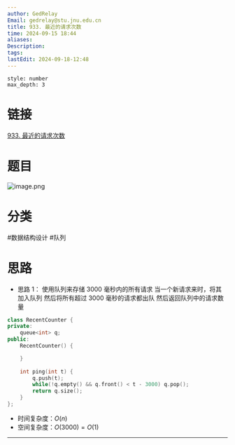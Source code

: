 ```yaml
---
author: GedRelay
Email: gedrelay@stu.jnu.edu.cn
title: 933. 最近的请求次数
time: 2024-09-15 18:44
aliases: 
Description: 
tags: 
lastEdit: 2024-09-18-12:48
---
```


```toc
style: number
max_depth: 3
```

# 链接
[933. 最近的请求次数](https://leetcode.cn/problems/number-of-recent-calls/) 

# 题目
![image.png](https://ged-pic-bed.oss-cn-guangzhou.aliyuncs.com/img/202409151844504.png)


# 分类
#数据结构设计 #队列 

# 思路
- 思路 1：
使用队列来存储 $3000$ 毫秒内的所有请求 
当一个新请求来时，将其加入队列
然后将所有超过 $3000$ 毫秒的请求都出队 
然后返回队列中的请求数量


```cpp
class RecentCounter {
private:
    queue<int> q;
public:
    RecentCounter() {

    }
    
    int ping(int t) {
        q.push(t);
        while(!q.empty() && q.front() < t - 3000) q.pop();
        return q.size();
    }
};
```


- 时间复杂度：${O\left( n \right)  }$ 
- 空间复杂度：${O\left( 3000 \right) =O\left( 1 \right)  }$ 


---

